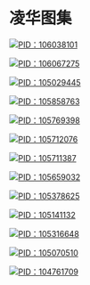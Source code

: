 # 凌华图集
[![PID：106038101](https://pixiv.re/106038101.jpg)](https://pixiv.re/106038101.jpg)

[![PID：106067275](https://pixiv.re/106067275.jpg)](https://pixiv.re/106067275.jpg)

[![PID：105029445](https://pixiv.re/105029445.jpg)](https://pixiv.re/105029445.jpg)

[![PID：105858763](https://pixiv.re/105858763.jpg)](https://pixiv.re/105858763.jpg)

[![PID：105769398](https://pixiv.re/105769398.jpg)](https://pixiv.re/105769398.jpg)

[![PID：105712076](https://pixiv.re/105712076.jpg)](https://pixiv.re/105712076.jpg)

[![PID：105711387](https://pixiv.re/105711387.jpg)](https://pixiv.re/105711387.jpg)

[![PID：105659032](https://pixiv.re/105659032.jpg)](https://pixiv.re/105659032.jpg)

[![PID：105378625](https://pixiv.re/105378625.jpg)](https://pixiv.re/105378625.jpg)

[![PID：105141132](https://pixiv.re/105141132.jpg)](https://pixiv.re/105141132.jpg)

[![PID：105316648](https://pixiv.re/105316648.jpg)](https://pixiv.re/105316648.jpg)

[![PID：105070510](https://pixiv.re/105070510.jpg)](https://pixiv.re/105070510.jpg)

[![PID：104761709](https://pixiv.re/104761709.jpg)](https://pixiv.re/104761709.jpg)
